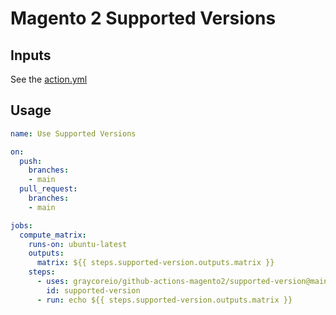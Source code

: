 # Magento 2 Supported Versions


## Inputs

See the [action.yml](./action.yml)

## Usage

```yml
name: Use Supported Versions

on:
  push:
    branches:
    - main
  pull_request:
    branches:
    - main

jobs:
  compute_matrix:
    runs-on: ubuntu-latest
    outputs:
      matrix: ${{ steps.supported-version.outputs.matrix }}
    steps:
      - uses: graycoreio/github-actions-magento2/supported-version@main
        id: supported-version
      - run: echo ${{ steps.supported-version.outputs.matrix }}
```
